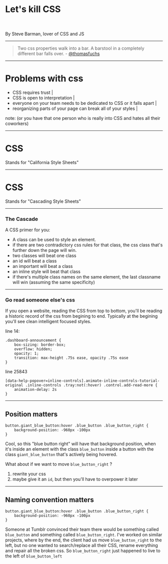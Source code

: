 # Let's kill <span class="gold">CSS</span>
<br>
<br>
<span class="byline">By Steve Barman, lover of CSS and JS</span>

---

> Two css properties walk into a bar. A barstool in a completely different bar falls over. - [@thomasfuchs](https://twitter.com/thomasfuchs)

---

# Problems with css
- CSS requires trust |
- CSS is open to interpretation |
- everyone on your team needs to be dedicated to CSS or it falls apart |
- reorganizing parts of your page can break all of your styles |

note: (or you have that one person who is really into CSS and hates all their coworkers) 

---

# CSS
Stands for "California Style Sheets"

---

# CSS
Stands for "Cascading Style Sheets"

---

### The Cascade

A CSS primer for you: 
- A class can be used to style an element. 
- if there are two contradictory css rules for that class, the css class that's further down the page will win. 
- two classes will beat one class
- an id will beat a class
- an important will beat a class
- an inline style will beat that class
- if there's multiple class names on the same element, the last classname will win (assuming the same specificity)

---

### Go read someone else's css

If you open a website, reading the CSS from top to bottom, you'll be reading a historic record of the css from begining to end. Typically at the begining you'll see clean intelligent focused styles. 

line 14: 

```
.dashboard-announcement {
    box-sizing: border-box;
    overflow: hidden;
    opacity: 1;
    transition: max-height .75s ease, opacity .75s ease
}
```

line 25843

```
[data-help-popover=inline-controls].animate-inline-controls-tutorial-original .inline-controls .tray:not(:hover) .control.add-read-more {
    animation-delay: 2s
}

```

---

## Position matters

```
button.giant_blue_button:hover .blue_button .blue_button_right {
    background-position: -960px -100px
}
```
Cool, so this "blue button right" will have that background position, when it's inside an element with the class `blue_button` inside a button with the class `giant_blue_button` that's actively being hovered.

What about if we want to move `blue_button_right` ? 
1) rewrite your css
2) maybe give it an `id`, but then you'll have to overpower it later

---

## Naming convention matters

```
button.giant_blue_button:hover .blue_button .blue_button_right {
    background-position: -960px -100px
}
```

Someone at Tumblr convinced their team there would be something called `blue_button` and something called `blue_button_right`. I've worked on similar projects, where by the end, the client had us move `blue_button_right` to the left, but no one wanted to search/replace all their CSS, rename everything and repair all the broken css. So `blue_button_right` just happened to live to the left of `blue_button_left`